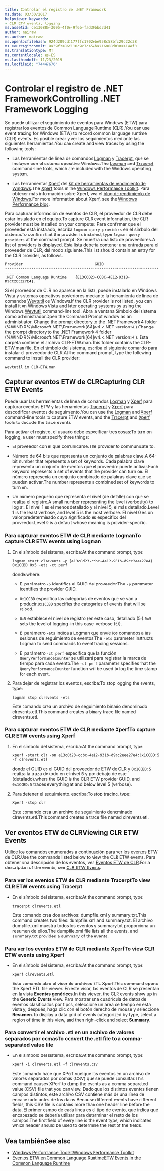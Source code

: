 ```yaml
---
title: Controlar el registro de .NET Framework
ms.date: 03/30/2017
helpviewer_keywords:
- CLR ETW events, logging
ms.assetid: ce13088e-3095-4f0e-9f6b-fad30bbd3d41
author: mairaw
ms.author: mairaw
ms.openlocfilehash: 924d209cd1177ffc1702ebe958c58bfc29c22c38
ms.sourcegitcommit: 9a39f2a06f110c9c7ca54ba216900d038aa14ef3
ms.translationtype: MT
ms.contentlocale: es-ES
ms.lasthandoff: 11/23/2019
ms.locfileid: "74447676"
---
```

# <a name="controlling-net-framework-logging"></a><span data-ttu-id="cd78b-102">Controlar el registro de .NET Framework</span><span class="sxs-lookup"><span data-stu-id="cd78b-102">Controlling .NET Framework Logging</span></span>

<span data-ttu-id="cd78b-103">Se puede utilizar el seguimiento de eventos para Windows (ETW) para registrar los eventos de Common Language Runtime (CLR).</span><span class="sxs-lookup"><span data-stu-id="cd78b-103">You can use event tracing for Windows (ETW) to record common language runtime (CLR) events.</span></span> <span data-ttu-id="cd78b-104">Es posible crear y ver los seguimientos mediante las siguientes herramientas:</span><span class="sxs-lookup"><span data-stu-id="cd78b-104">You can create and view traces by using the following tools:</span></span>

- <span data-ttu-id="cd78b-105">Las herramientas de línea de comandos [Logman](/windows-server/administration/windows-commands/logman) y [Tracerpt](/windows-server/administration/windows-commands/tracerpt_1), que se incluyen con el sistema operativo Windows.</span><span class="sxs-lookup"><span data-stu-id="cd78b-105">The [Logman](/windows-server/administration/windows-commands/logman) and [Tracerpt](/windows-server/administration/windows-commands/tracerpt_1) command-line tools, which are included with the Windows operating system.</span></span>

- <span data-ttu-id="cd78b-106">Las herramientas [Xperf](/windows-hardware/test/wpt/xperf-command-line-reference) del [Kit de herramientas de rendimiento de Windows](/windows-hardware/test/wpt/).</span><span class="sxs-lookup"><span data-stu-id="cd78b-106">The [Xperf](/windows-hardware/test/wpt/xperf-command-line-reference) tools in the [Windows Performance Toolkit](/windows-hardware/test/wpt/).</span></span> <span data-ttu-id="cd78b-107">Para obtener más información sobre Xperf, vea el [blog de rendimiento de Windows](https://blogs.msdn.microsoft.com/pigscanfly/tag/xperf/).</span><span class="sxs-lookup"><span data-stu-id="cd78b-107">For more information about Xperf, see the [Windows Performance blog](https://blogs.msdn.microsoft.com/pigscanfly/tag/xperf/).</span></span>

<span data-ttu-id="cd78b-108">Para capturar información de eventos de CLR, el proveedor de CLR debe estar instalado en el equipo.</span><span class="sxs-lookup"><span data-stu-id="cd78b-108">To capture CLR event information, the CLR provider must be installed on your computer.</span></span> <span data-ttu-id="cd78b-109">Para confirmar que el proveedor está instalado, escriba `logman query providers` en el símbolo del sistema.</span><span class="sxs-lookup"><span data-stu-id="cd78b-109">To confirm that the provider is installed, type `logman query providers` at the command prompt.</span></span> <span data-ttu-id="cd78b-110">Se muestra una lista de proveedores.</span><span class="sxs-lookup"><span data-stu-id="cd78b-110">A list of providers is displayed.</span></span> <span data-ttu-id="cd78b-111">Esta lista debería contener una entrada para el proveedor de CLR, del modo siguiente.</span><span class="sxs-lookup"><span data-stu-id="cd78b-111">This list should contain an entry for the CLR provider, as follows.</span></span>

```output
Provider                                 GUID
-------------------------------------------------------------------------------
.NET Common Language Runtime    {E13C0D23-CCBC-4E12-931B-D9CC2EEE27E4}.
```

<span data-ttu-id="cd78b-112">Si el proveedor de CLR no aparece en la lista, puede instalarlo en Windows Vista y sistemas operativos posteriores mediante la herramienta de línea de comandos [Wevtutil](/windows-server/administration/windows-commands/wevtutil) de Windows.</span><span class="sxs-lookup"><span data-stu-id="cd78b-112">If the CLR provider is not listed, you can install it on Windows Vista and later operating systems by using the Windows [Wevtutil](/windows-server/administration/windows-commands/wevtutil) command-line tool.</span></span> <span data-ttu-id="cd78b-113">Abra la ventana Símbolo del sistema como administrador.</span><span class="sxs-lookup"><span data-stu-id="cd78b-113">Open the Command Prompt window as an administrator.</span></span> <span data-ttu-id="cd78b-114">Change the prompt directory to the .NET Framework 4 folder (%WINDIR%\Microsoft.NET\Framework[64]\v4.\<.NET version>\ ).</span><span class="sxs-lookup"><span data-stu-id="cd78b-114">Change the prompt directory to the .NET Framework 4 folder (%WINDIR%\Microsoft.NET\Framework[64]\v4.\<.NET version>\ ).</span></span> <span data-ttu-id="cd78b-115">Esta carpeta contiene el archivo CLR-ETW.man.</span><span class="sxs-lookup"><span data-stu-id="cd78b-115">This folder contains the CLR-ETW.man file.</span></span> <span data-ttu-id="cd78b-116">En el símbolo del sistema, escriba el siguiente comando para instalar el proveedor de CLR.</span><span class="sxs-lookup"><span data-stu-id="cd78b-116">At the command prompt, type the following command to install the CLR provider:</span></span>

`wevtutil im CLR-ETW.man`

## <a name="capturing-clr-etw-events"></a><span data-ttu-id="cd78b-117">Capturar eventos ETW de CLR</span><span class="sxs-lookup"><span data-stu-id="cd78b-117">Capturing CLR ETW Events</span></span>

<span data-ttu-id="cd78b-118">Puede usar las herramientas de línea de comandos [Logman](/windows-server/administration/windows-commands/logman) y [Xperf](/windows-hardware/test/wpt/xperf-command-line-reference) para capturar eventos ETW y las herramientas [Tracerpt](/windows-server/administration/windows-commands/tracerpt_1) y [Xperf](/windows-hardware/test/wpt/xperf-command-line-reference) para descodificar eventos de seguimiento.</span><span class="sxs-lookup"><span data-stu-id="cd78b-118">You can use the [Logman](/windows-server/administration/windows-commands/logman) and [Xperf](/windows-hardware/test/wpt/xperf-command-line-reference) command-line tools to capture ETW events, and the [Tracerpt](/windows-server/administration/windows-commands/tracerpt_1) and [Xperf](/windows-hardware/test/wpt/xperf-command-line-reference) tools to decode the trace events.</span></span>

<span data-ttu-id="cd78b-119">Para activar el registro, el usuario debe especificar tres cosas:</span><span class="sxs-lookup"><span data-stu-id="cd78b-119">To turn on logging, a user must specify three things:</span></span>

- <span data-ttu-id="cd78b-120">El proveedor con el que comunicarse.</span><span class="sxs-lookup"><span data-stu-id="cd78b-120">The provider to communicate to.</span></span>

- <span data-ttu-id="cd78b-121">Número de 64 bits que representa un conjunto de palabras clave.</span><span class="sxs-lookup"><span data-stu-id="cd78b-121">A 64-bit number that represents a set of keywords.</span></span> <span data-ttu-id="cd78b-122">Cada palabra clave representa un conjunto de eventos que el proveedor puede activar.</span><span class="sxs-lookup"><span data-stu-id="cd78b-122">Each keyword represents a set of events that the provider can turn on.</span></span> <span data-ttu-id="cd78b-123">El número representa un conjunto combinado de palabras clave que se pueden activar.</span><span class="sxs-lookup"><span data-stu-id="cd78b-123">The number represents a combined set of keywords to turn on.</span></span>

- <span data-ttu-id="cd78b-124">Un número pequeño que representa el nivel (de detalle) con que se realiza el registro.</span><span class="sxs-lookup"><span data-stu-id="cd78b-124">A small number representing the level (verbosity) to log at.</span></span> <span data-ttu-id="cd78b-125">El nivel 1 es el menos detallado y el nivel 5, el más detallado.</span><span class="sxs-lookup"><span data-stu-id="cd78b-125">Level 1 is the least verbose, and level 5 is the most verbose.</span></span> <span data-ttu-id="cd78b-126">El nivel 0 es un valor predeterminado cuyo significado es específico del proveedor.</span><span class="sxs-lookup"><span data-stu-id="cd78b-126">Level 0 is a default whose meaning is provider-specific.</span></span>

### <a name="to-capture-clr-etw-events-using-logman"></a><span data-ttu-id="cd78b-127">Para capturar eventos ETW de CLR mediante Logman</span><span class="sxs-lookup"><span data-stu-id="cd78b-127">To capture CLR ETW events using Logman</span></span>

1. <span data-ttu-id="cd78b-128">En el símbolo del sistema, escriba:</span><span class="sxs-lookup"><span data-stu-id="cd78b-128">At the command prompt, type:</span></span>

     `logman start clrevents -p {e13c0d23-ccbc-4e12-931b-d9cc2eee27e4} 0x1CCBD 0x5 -ets -ct perf`

     <span data-ttu-id="cd78b-129">donde:</span><span class="sxs-lookup"><span data-stu-id="cd78b-129">where:</span></span>

    - <span data-ttu-id="cd78b-130">El parámetro `-p` identifica el GUID del proveedor.</span><span class="sxs-lookup"><span data-stu-id="cd78b-130">The `-p` parameter identifies the provider GUID.</span></span>

    - <span data-ttu-id="cd78b-131">`0x1CCBD` especifica las categorías de eventos que se van a producir.</span><span class="sxs-lookup"><span data-stu-id="cd78b-131">`0x1CCBD` specifies the categories of events that will be raised.</span></span>

    - <span data-ttu-id="cd78b-132">`0x5` establece el nivel de registro (en este caso, detallado (5)).</span><span class="sxs-lookup"><span data-stu-id="cd78b-132">`0x5` sets the level of logging (in this case, verbose (5)).</span></span>

    - <span data-ttu-id="cd78b-133">El parámetro `-ets` indica a Logman que envíe los comandos a las sesiones de seguimiento de eventos.</span><span class="sxs-lookup"><span data-stu-id="cd78b-133">The `-ets` parameter instructs Logman to send commands to event tracing sessions.</span></span>

    - <span data-ttu-id="cd78b-134">El parámetro `-ct perf` especifica que la función `QueryPerformanceCounter` se utilizará para registrar la marca de tiempo para cada evento.</span><span class="sxs-lookup"><span data-stu-id="cd78b-134">The `-ct perf` parameter specifies that the `QueryPerformanceCounter` function will be used to log the time stamp for each event.</span></span>

2. <span data-ttu-id="cd78b-135">Para dejar de registrar los eventos, escriba:</span><span class="sxs-lookup"><span data-stu-id="cd78b-135">To stop logging the events, type:</span></span>

     `logman stop clrevents -ets`

     <span data-ttu-id="cd78b-136">Este comando crea un archivo de seguimiento binario denominado clrevents.etl.</span><span class="sxs-lookup"><span data-stu-id="cd78b-136">This command creates a binary trace file named clrevents.etl.</span></span>

### <a name="to-capture-clr-etw-events-using-xperf"></a><span data-ttu-id="cd78b-137">Para capturar eventos ETW de CLR mediante Xperf</span><span class="sxs-lookup"><span data-stu-id="cd78b-137">To capture CLR ETW events using Xperf</span></span>

1. <span data-ttu-id="cd78b-138">En el símbolo del sistema, escriba:</span><span class="sxs-lookup"><span data-stu-id="cd78b-138">At the command prompt, type:</span></span>

     `xperf -start clr -on e13c0d23-ccbc-4e12-931b-d9cc2eee27e4:0x1CCBD:5 -f clrevents.etl`

     <span data-ttu-id="cd78b-139">donde el GUID es el GUID del proveedor de ETW de CLR y `0x1CCBD:5` realiza la traza de todo en el nivel 5 y por debajo de este (detallado).</span><span class="sxs-lookup"><span data-stu-id="cd78b-139">where the GUID is the CLR ETW provider GUID, and `0x1CCBD:5` traces everything at and below level 5 (verbose).</span></span>

2. <span data-ttu-id="cd78b-140">Para detener el seguimiento, escriba:</span><span class="sxs-lookup"><span data-stu-id="cd78b-140">To stop tracing, type:</span></span>

     `Xperf -stop clr`

     <span data-ttu-id="cd78b-141">Este comando crea un archivo de seguimiento denominado clrevents.etl.</span><span class="sxs-lookup"><span data-stu-id="cd78b-141">This command creates a trace file named clrevents.etl.</span></span>

## <a name="viewing-clr-etw-events"></a><span data-ttu-id="cd78b-142">Ver eventos ETW de CLR</span><span class="sxs-lookup"><span data-stu-id="cd78b-142">Viewing CLR ETW Events</span></span>

<span data-ttu-id="cd78b-143">Utilice los comandos enumerados a continuación para ver los eventos ETW de CLR.</span><span class="sxs-lookup"><span data-stu-id="cd78b-143">Use the commands listed below to view the CLR ETW events.</span></span> <span data-ttu-id="cd78b-144">Para obtener una descripción de los eventos, vea [Eventos ETW de CLR](clr-etw-events.md).</span><span class="sxs-lookup"><span data-stu-id="cd78b-144">For a description of the events, see [CLR ETW Events](clr-etw-events.md).</span></span>

### <a name="to-view-clr-etw-events-using-tracerpt"></a><span data-ttu-id="cd78b-145">Para ver los eventos ETW de CLR mediante Tracerpt</span><span class="sxs-lookup"><span data-stu-id="cd78b-145">To view CLR ETW events using Tracerpt</span></span>

- <span data-ttu-id="cd78b-146">En el símbolo del sistema, escriba:</span><span class="sxs-lookup"><span data-stu-id="cd78b-146">At the command prompt, type:</span></span>

     `tracerpt clrevents.etl`

     <span data-ttu-id="cd78b-147">Este comando crea dos archivos: dumpfile.xml y summary.txt.</span><span class="sxs-lookup"><span data-stu-id="cd78b-147">This command creates two files: dumpfile.xml and summary.txt.</span></span> <span data-ttu-id="cd78b-148">El archivo dumpfile.xml muestra todos los eventos y summary.txt proporciona un resumen de ellos.</span><span class="sxs-lookup"><span data-stu-id="cd78b-148">The dumpfile.xml file lists all the events, and summary.txt provides a summary of the events.</span></span>

### <a name="to-view-clr-etw-events-using-xperf"></a><span data-ttu-id="cd78b-149">Para ver los eventos ETW de CLR mediante Xperf</span><span class="sxs-lookup"><span data-stu-id="cd78b-149">To view CLR ETW events using Xperf</span></span>

- <span data-ttu-id="cd78b-150">En el símbolo del sistema, escriba:</span><span class="sxs-lookup"><span data-stu-id="cd78b-150">At the command prompt, type:</span></span>

     `xperf clrevents.etl`

     <span data-ttu-id="cd78b-151">Este comando abre el visor de archivos ETL Xperf.</span><span class="sxs-lookup"><span data-stu-id="cd78b-151">This command opens the Xperf ETL file viewer.</span></span> <span data-ttu-id="cd78b-152">En este visor, los eventos de CLR se presentan en la vista **Eventos genéricos**.</span><span class="sxs-lookup"><span data-stu-id="cd78b-152">In this viewer, the CLR events show up in the **Generic Events** view.</span></span> <span data-ttu-id="cd78b-153">Para mostrar una cuadrícula de datos de eventos clasificados por tipos, seleccione un área de tiempo en esta vista y, después, haga clic con el botón derecho del mouse y seleccione **Resumen**.</span><span class="sxs-lookup"><span data-stu-id="cd78b-153">To display a data grid of events categorized by type, select a region of time in this view, and then right-click and select **Summary**.</span></span>

### <a name="to-convert-the-etl-file-to-a-comma-separated-value-file"></a><span data-ttu-id="cd78b-154">Para convertir el archivo .etl en un archivo de valores separados por comas</span><span class="sxs-lookup"><span data-stu-id="cd78b-154">To convert the .etl file to a comma-separated value file</span></span>

- <span data-ttu-id="cd78b-155">En el símbolo del sistema, escriba:</span><span class="sxs-lookup"><span data-stu-id="cd78b-155">At the command prompt, type:</span></span>

     `xperf -i clrevents.etl -f clrevents.csv`

     <span data-ttu-id="cd78b-156">Este comando hace que XPerf vuelque los eventos en un archivo de valores separados por comas (CSV) que se puede consultar.</span><span class="sxs-lookup"><span data-stu-id="cd78b-156">This command causes XPerf to dump the events as a comma separated value (CSV) file that you can view.</span></span> <span data-ttu-id="cd78b-157">Dado que los distintos eventos tienen campos distintos, este archivo CSV contiene más de una línea de encabezado antes de los datos.</span><span class="sxs-lookup"><span data-stu-id="cd78b-157">Because different events have different fields, this CSV file is contains more than one header line before the data.</span></span> <span data-ttu-id="cd78b-158">El primer campo de cada línea es el tipo de evento, que indica qué encabezado se debería utilizar para determinar el resto de los campos.</span><span class="sxs-lookup"><span data-stu-id="cd78b-158">The first field of every line is the event type, which indicates which header should be used to determine the rest of the fields.</span></span>

## <a name="see-also"></a><span data-ttu-id="cd78b-159">Vea también</span><span class="sxs-lookup"><span data-stu-id="cd78b-159">See also</span></span>

- [<span data-ttu-id="cd78b-160">Windows Performance Toolkit</span><span class="sxs-lookup"><span data-stu-id="cd78b-160">Windows Performance Toolkit</span></span>](/windows-hardware/test/wpt/)
- [<span data-ttu-id="cd78b-161">Eventos ETW en Common Language Runtime</span><span class="sxs-lookup"><span data-stu-id="cd78b-161">ETW Events in the Common Language Runtime</span></span>](etw-events-in-the-common-language-runtime.md)
